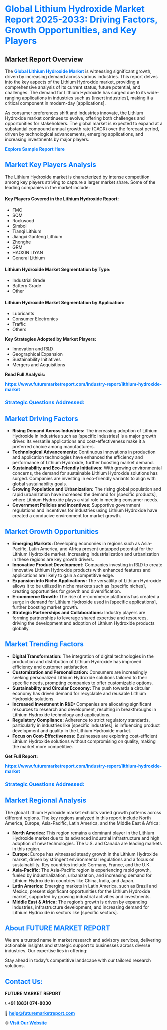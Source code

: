<h1 style="color: #007BFF;">Global Lithium Hydroxide Market Report 2025-2033: Driving Factors, Growth Opportunities, and Key Players</h1>

<section id="overview">
<h2>Market Report Overview</h2>
<p>The <a href="https://www.futuremarketreport.com/industry-report/lithium-hydroxide-market" style="color: #007BFF; text-decoration: none;"><strong>Global Lithium Hydroxide Market</strong></a> is witnessing significant growth, driven by increasing demand across various industries. This report delves into the key aspects of the Lithium Hydroxide market, providing a comprehensive analysis of its current status, future potential, and challenges. The demand for Lithium Hydroxide has surged due to its wide-ranging applications in industries such as [insert industries], making it a critical component in modern-day [applications].</p>
<p>As consumer preferences shift and industries innovate, the Lithium Hydroxide market continues to evolve, offering both challenges and opportunities for stakeholders. The global market is expected to expand at a substantial compound annual growth rate (CAGR) over the forecast period, driven by technological advancements, emerging applications, and increasing investments by major players.</p>
</section>

<section id="overview">
<p><a href="https://www.futuremarketreport.com/request-sample/reportId=96628" style="color: #007BFF; text-decoration: none;"><strong>Explore Sample Report Here</strong></a></p>
</section>

<section id="key-players">
<h2 style="color: #007BFF;">Market Key Players Analysis</h2>
<p>The Lithium Hydroxide market is characterized by intense competition among key players striving to capture a larger market share. Some of the leading companies in the market include:</p>
<h4>Key Players Covered in the Lithium Hydroxide Report:</h4>
<ul><li>FMC</li><li>SQM</li><li>Rockwood</li><li>Simbol</li><li>Tianqi Lithium</li><li>Jiangxi Ganfeng Lithium</li><li>Zhonghe</li><li>GRM</li><li>HAOXIN LIYAN</li><li>General Lithium</li></ul>
<h4>Lithium Hydroxide Market Segmentation by Type:</h4>
<ul><li>Industrial Grade</li><li>Battery Grade</li><li>Other</li></ul>

<h4>Lithium Hydroxide Market Segmentation by Application:</h4>
<ul><li>Lubricants</li><li>Consumer Electronics</li><li>Traffic</li><li>Others</li></ul>
<p><strong>Key Strategies Adopted by Market Players:</strong></p>
<ul>
<li>Innovation and R&D</li>
<li>Geographical Expansion</li>
<li>Sustainability Initiatives</li>
<li>Mergers and Acquisitions</li>
</ul>
</section>

<section>
<p><strong>Read Full Analysis: </strong></p><a href="https://www.futuremarketreport.com/industry-report/lithium-hydroxide-market" style="color: #007BFF; text-decoration: none;"><strong>https://www.futuremarketreport.com/industry-report/lithium-hydroxide-market</strong></a>
<h3 style="color: #007BFF;">Strategic Questions Addressed:</h3>
</section>

<section id="driving-factors">
<h2 style="color: #007BFF;">Market Driving Factors</h2>
<ul>
<li><strong>Rising Demand Across Industries:</strong> The increasing adoption of Lithium Hydroxide in industries such as [specific industries] is a major growth driver. Its versatile applications and cost-effectiveness make it a preferred choice among manufacturers.</li>
<li><strong>Technological Advancements:</strong> Continuous innovations in production and application technologies have enhanced the efficiency and performance of Lithium Hydroxide, further boosting market demand.</li>
<li><strong>Sustainability and Eco-Friendly Initiatives:</strong> With growing environmental concerns, the demand for sustainable Lithium Hydroxide solutions has surged. Companies are investing in eco-friendly variants to align with global sustainability goals.</li>
<li><strong>Growing Population and Urbanization:</strong> The rising global population and rapid urbanization have increased the demand for [specific products], where Lithium Hydroxide plays a vital role in meeting consumer needs.</li>
<li><strong>Government Policies and Incentives:</strong> Supportive government regulations and incentives for industries using Lithium Hydroxide have created a conducive environment for market growth.</li>
</ul>
</section>

<section id="growth-opportunities">
<h2 style="color: #007BFF;">Market Growth Opportunities</h2>
<ul>
<li><strong>Emerging Markets:</strong> Developing economies in regions such as Asia-Pacific, Latin America, and Africa present untapped potential for the Lithium Hydroxide market. Increasing industrialization and urbanization in these regions are key growth drivers.</li>
<li><strong>Innovative Product Development:</strong> Companies investing in R&D to create innovative Lithium Hydroxide products with enhanced features and applications are likely to gain a competitive edge.</li>
<li><strong>Expansion into Niche Applications:</strong> The versatility of Lithium Hydroxide allows it to be utilized in niche markets such as [specific niches], creating opportunities for growth and diversification.</li>
<li><strong>E-commerce Growth:</strong> The rise of e-commerce platforms has created a surge in demand for Lithium Hydroxide used in [specific applications], further boosting market growth.</li>
<li><strong>Strategic Partnerships and Collaborations:</strong> Industry players are forming partnerships to leverage shared expertise and resources, driving the development and adoption of Lithium Hydroxide products globally.</li>
</ul>
</section>

<section id="trending-factors">
<h2 style="color: #007BFF;">Market Trending Factors</h2>
<ul>
<li><strong>Digital Transformation:</strong> The integration of digital technologies in the production and distribution of Lithium Hydroxide has improved efficiency and customer satisfaction.</li>
<li><strong>Customization and Personalization:</strong> Consumers are increasingly seeking personalized Lithium Hydroxide solutions tailored to their specific needs, prompting companies to offer customizable options.</li>
<li><strong>Sustainability and Circular Economy:</strong> The push towards a circular economy has driven demand for recyclable and reusable Lithium Hydroxide solutions.</li>
<li><strong>Increased Investment in R&D:</strong> Companies are allocating significant resources to research and development, resulting in breakthroughs in Lithium Hydroxide technology and applications.</li>
<li><strong>Regulatory Compliance:</strong> Adherence to strict regulatory standards, particularly in industries like [specific industries], is influencing product development and quality in the Lithium Hydroxide market.</li>
<li><strong>Focus on Cost-Effectiveness:</strong> Businesses are exploring cost-efficient Lithium Hydroxide solutions without compromising on quality, making the market more competitive.</li>
</ul>
</section>

<section>
<p><strong>Get Full Report: </strong></p><a href="https://www.futuremarketreport.com/industry-report/lithium-hydroxide-market" style="color: #007BFF; text-decoration: none;"><strong>https://www.futuremarketreport.com/industry-report/lithium-hydroxide-market</strong></a>
<h3 style="color: #007BFF;">Strategic Questions Addressed:</h3>
</section>


<section id="regional-analysis">
<h2 style="color: #007BFF;">Market Regional Analysis</h2>
<p>The global Lithium Hydroxide market exhibits varied growth patterns across different regions. The key regions analyzed in this report include North America, Europe, Asia-Pacific, Latin America, and the Middle East & Africa:</p>
<ul>
<li><strong>North America:</strong> This region remains a dominant player in the Lithium Hydroxide market due to its advanced industrial infrastructure and high adoption of new technologies. The U.S. and Canada are leading markets in this region.</li>
<li><strong>Europe:</strong> Europe has witnessed steady growth in the Lithium Hydroxide market, driven by stringent environmental regulations and a focus on sustainability. Key countries include Germany, France, and the U.K.</li>
<li><strong>Asia-Pacific:</strong> The Asia-Pacific region is experiencing rapid growth, fueled by industrialization, urbanization, and increasing demand for Lithium Hydroxide in countries like China, India, and Japan.</li>
<li><strong>Latin America:</strong> Emerging markets in Latin America, such as Brazil and Mexico, present significant opportunities for the Lithium Hydroxide market, supported by growing industrial activities and investments.</li>
<li><strong>Middle East & Africa:</strong> The region’s growth is driven by expanding industries, infrastructure development, and increasing demand for Lithium Hydroxide in sectors like [specific sectors].</li>
</ul>
</section>

<footer>
<h2 style="color: #007BFF;">About FUTURE MARKET REPORT</h2>
<p>We are a trusted name in market research and advisory services, delivering actionable insights and strategic support to businesses across diverse industries. Our expertise lies in offering:</p>

<p>Stay ahead in today’s competitive landscape with our tailored research solutions.</p>

<h2 style="color: #007BFF;">Contact Us:</h2>
<p><strong>FUTURE MARKET REPORT</strong></p>
<p>📞 <strong>+91 (883) 074-8030</strong></p>
<p>📧 <strong><a href="mailto:help@futuremarketreport.com" style="color: #007BFF;">help@futuremarketreport.com</a></strong></p>
<p>🌐 <strong><a href="https://www.futuremarketreport.com/" style="color: #007BFF;">Visit Our Website</a></strong></p>
</footer>